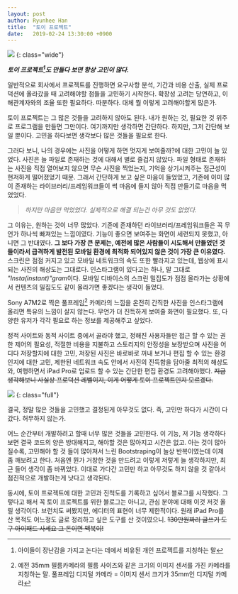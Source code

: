 ```yaml
---
layout: post
author: Ryunhee Han
title:  "토이 프로젝트"
date:   2019-02-24 13:30:00 +0900
---
```

![](https://farm8.staticflickr.com/7893/46336678305_18f716d569_o.jpg)
{: class="wide"}

***토이 프로젝트[^1]도 만들다 보면 항상 고민이 많다.***

일반적으로 회사에서 프로젝트를 진행하면 요구사항 분석, 기간과 비용 산출, 실제 프로덕션에 올라갔을 때 고려해야할 점들을 고민하기 시작한다. 확장성 고려는 당연하고, 이해관계자와의 조율 또한 필요하다. 따분하다. 대체 뭘 이렇게 고려해야할게 많은가. 

토이 프로젝트는 그 많은 것들을 고려하지 않아도 된다. 내가 원하는 것, 필요한 것 위주로 프로그램을 만들면 그만이다. 여기까지만 생각하면 간단하다. 하지만, 그저 간단해 보일 뿐이다. 고민을 하다보면 생각보다 많은 것들을 필요로 한다.

그러다 보니, 나의 경우에는 사진을 어떻게 하면 멋지게 보여줄까?에 대한 고민이 늘 있었다. 사진은 늘 파일로 존재하는 것에 대해서 별로 즐겁지 않았다. 파일 형태로 존재하는 사진을 직접 열어보지 않으면 무슨 사진을 찍었는지, 기억을 상기시켜주는 접근성이 현저하게 떨어졌었기 때문. 그래서 간단하게 보고 싶은 마음이 들었었고, 기존에 이미 많이 존재하는 라이브러리/프레임워크들이 썩 마음에 들지 않아 직접 만들기로 마음을 먹었었다. 

> *하지만 마음만 먹었었다. 실제적으로 해결 되는건 아무 것도 없었다.*

그 이유는, 원하는 것이 너무 많았다. 기존에 존재하던 라이브러리/프레임워크들은 꼭 무언가 하나씩 빠져있는 느낌이였다. 기능이 좋으면 보여주는 화면이 세련되지 못했고, 아니면 그 반대였다. **그 보다 가장 큰 문제는, 예전에 많은 사람들이 시도해서 만들었던 것들이라서 급격하게 발전된 모바일 환경에 최적화 되어있지 않은 것이 가장 큰 이유였다.** 스크린은 점점 커지고 있고 모바일 네트워크의 속도 또한 빨라지고 있는데, 웹상에 표시되는 사진의 해상도는 그대로다. 인스타그램이 있다고는 하나, 말 그대로 *"Insta(instant)"gram*이다. 모바일 디바이스의 스크린 밀집도가 점점 올라가는 상황에서 컨텐츠의 밀집도도 같이 올라가면 좋겠다는 생각이 들었다.

Sony A7M2로 찍은 풀프레임[^2] 카메라의 느낌을 온전히 간직한 사진을 인스타그램에 올리면 특유의 느낌이 살지 않는다. 무언가 더 진득하게 보여줄 화면이 필요했다. 또, 다양한 유저가 각각 필요로 하는 정보를 제공해주고 싶었다.

정적 사이트와 동적 사이트 중에서 골라야 했고, 정해진 사용자들만 접근 할 수 있는 권한 제어의 필요성, 적절한 비용을 지불하고 스토리지의 안정성을 보장받으며 사진을 어디다 저장할지에 대한 고민, 저장된 사진은 바로바로 꺼내 보거나 편집 할 수 있는 환경인지에 대한 고민, 제한된 네트워크 속도 안에서 사진의 진득함을 담아줄 최적의 해상도와, 여행하면서 iPad Pro로 업로드 할 수 있는 간단한 편집 환경도 고려해야했다. ~~지금 생각해보니 사실상 프로덕션 레벨이지, 이게 어떻게 토이 프로젝트인지 모르겠다.~~

![](https://farm8.staticflickr.com/7825/46548794474_5f8436d4a6_h.jpg)
{: class="full"}

결국, 정말 많은 것들을 고민했고 결정된게 아무것도 없다. 즉, 고민만 하다가 시간이 다 갔다. 허무하지 않는가. 

어느 순간부터 개발하려고 할때 너무 많은 것들을 고민한다. 이 기능, 저 기능 생각하다보면 결국 코드의 양은 방대해지고, 해야할 것은 많아지고 시간은 없고. 아는 것이 많아 질수록, 고민해야 할 것 들이 많아져서 느린 Bootstraping이 늘상 반복이였는데 이제 좀 깨보려고 한다. 처음엔 뭔가 거창한 것을 만드려고 이렇게 저렇게 늘 생각하지만, 최근 들어 생각이 좀 바뀌었다. 이대로 가다간 고민만 하고 아무것도 하지 않을 것 같아서 점진적으로 개발하는게 낫다고 생각된다.

동시에, 토이 프로젝트에 대한 고민과 진척도를 기록하고 싶어서 블로그를 시작했다. 그렇다고 해서 꼭 토이 프로젝트를 위한 블로그는 아니고, 관심 분야에 대해 이것 저것 올릴 생각이다. 브런치도 써봤지만, 에디터의 표현이 너무 제한적이다. 원래 iPad Pro를 산 목적도 어느정도 글로 정리하고 싶은 도구를 산 것이였으니. ~~130만원짜리 글쓰기 도구 아이패드 사세요 그 돈이면 맥북이!~~

[^1]: 아이들이 장난감을 가지고 논다는 데에서 비유된 개인 프로젝트를 지칭하는 말
[^2]: 예전 35mm 필름카메라의 필름 사이즈와 같은 크기의 이미지 센서를 가진 카메라를 지칭하는 말. 풀프레임 디지털 카메라 = 이미지 센서 크기가 35mm인 디지털 카메라